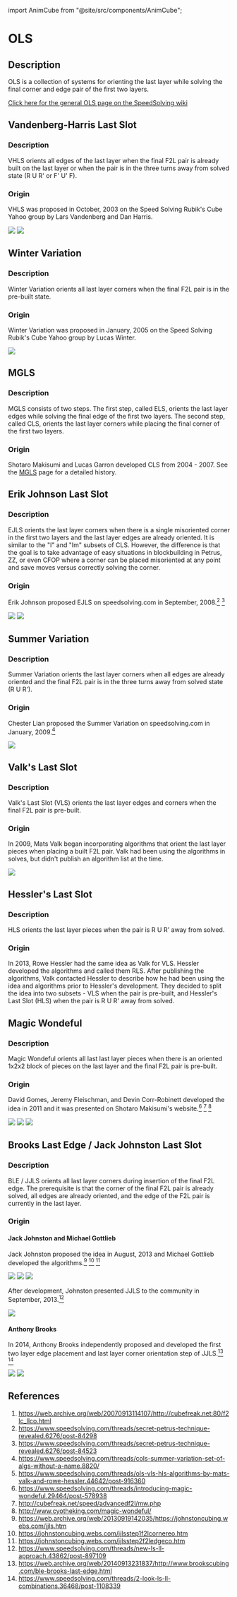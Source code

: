 import AnimCube from "@site/src/components/AnimCube";

# OLS

<AnimCube params="buttonbar=0&position=lluuu&scale=6&hint=10&hintborder=1&borderwidth=10&facelets=yyyyyyyyywwwwwwlwwdbbdbbdlldggdggdggdddoooooodlldrrdrr" width="400px" height="400px" />

## Description

OLS is a collection of systems for orienting the last layer while solving the final corner and edge pair of the first two layers.

[Click here for the general OLS page on the SpeedSolving wiki](https://www.speedsolving.com/wiki/index.php/OLS)

## Vandenberg-Harris Last Slot

<div style={{ display: 'flex' }}>
<AnimCube params="buttonbar=0&position=lluuu&scale=6&hint=10&hintborder=1&borderwidth=10&facelets=bbddyddddwwwwwwdwwrbbrbbddddggdggdggwddooooooddddrrdrr" width="200px" height="200px" />
<AnimCube params="buttonbar=0&position=lluuu&scale=6&hint=10&hintborder=1&borderwidth=10&facelets=ddddyrddrwwwwwwdwwdbbdbbdddwggdggdggdddoooooodddbrrbrr" width="200px" height="200px" />
</div>
<div style={{ display: 'flex' }}>
<AnimCube params="buttonbar=0&position=lluuu&scale=6&hint=10&hintborder=1&borderwidth=10&facelets=ddrdyddbdwwwwwwdwwdbbdbbbdddggrggdggdddoooooowdddrrdrr" width="200px" height="200px" />
<AnimCube params="buttonbar=0&position=lluuu&scale=6&hint=10&hintborder=1&borderwidth=10&facelets=ddbryddddwwwwwwdwwdbbdbbwdddggdggdggdbdoooooordddrrdrr" width="200px" height="200px" />
</div>

### Description

VHLS orients all edges of the last layer when the final F2L pair is already built on the last layer or when the pair is in the three turns away from solved state (R U R' or F' U' F).

### Origin

VHLS was proposed in October, 2003 on the Speed Solving Rubik's Cube Yahoo group by Lars Vandenberg and Dan Harris.

![](img/OLS/VHLS1.png)
![](img/OLS/VHLS2.png)

## Winter Variation

<AnimCube params="buttonbar=0&position=lluuu&scale=6&hint=10&hintborder=1&borderwidth=10&facelets=bbdyyydydwwwwwwdwwrbbrbbdyddggdggdggwddooooooddddrrdrr" width="400px" height="400px" />

### Description

Winter Variation orients all last layer corners when the final F2L pair is in the pre-built state.

### Origin

Winter Variation was proposed in January, 2005 on the Speed Solving Rubik's Cube Yahoo group by Lucas Winter.

![](img/OLS/WV.png)

## MGLS

<div style={{ display: 'flex' }}>
<AnimCube params="buttonbar=0&position=lluuu&scale=6&hint=10&hintborder=1&borderwidth=10&facelets=dldlyldldwwwwwwdwwdbbdbbdlddggdggdggdddoooooodlddrrdrr" width="200px" height="200px" />
<AnimCube params="buttonbar=0&position=lluuu&scale=6&hint=10&hintborder=1&borderwidth=10&facelets=lylyyylylwwwwwwlwwdbbdbbdbldggdggdggdddoooooodrldrrdrr" width="200px" height="200px" />
</div>

### Description

MGLS consists of two steps. The first step, called ELS, orients the last layer edges while solving the final edge of the first two layers. The second step, called CLS, orients the last layer corners while placing the final corner of the first two layers.

### Origin

Shotaro Makisumi and Lucas Garron developed CLS from 2004 - 2007. See the [MGLS](3x3/Steps/MGLS.md) page for a detailed history.

## Erik Johnson Last Slot

<div style={{ display: 'flex' }}>
<AnimCube params="buttonbar=0&position=lluuu&scale=6&hint=10&hintborder=1&borderwidth=10&facelets=lylyyylylwwwwwwrwwdbbdbbdbwdggdggdggdddoooooodrbdrrdrr" width="200px" height="200px" />
<AnimCube params="buttonbar=0&position=lluuu&scale=6&hint=10&hintborder=1&borderwidth=10&facelets=lylyyylylwwwwwwbwwdbbdbbdbrdggdggdggdddoooooodrwdrrdrr" width="200px" height="200px" />
</div>

### Description

EJLS orients the last layer corners when there is a single misoriented corner in the first two layers and the last layer edges are already oriented. It is similar to the "I" and "Im" subsets of CLS. However, the difference is that the goal is to take advantage of easy situations in blockbuilding in Petrus, ZZ, or even CFOP where a corner can be placed misoriented at any point and save moves versus correctly solving the corner.

### Origin

Erik Johnson proposed EJLS on speedsolving.com in September, 2008.[<sup>2</sup>][2] [<sup>3</sup>][3]

![](img/OLS/EJLS1.png)
![](img/OLS/EJLS2.png)

## Summer Variation

<AnimCube params="buttonbar=0&position=lluuu&scale=6&hint=10&hintborder=1&borderwidth=10&facelets=dyryyydbdwwwwwwdwwdbbdbbbyddggrggdggdddoooooowdddrrdrr" width="400px" height="400px" />

### Description

Summer Variation orients the last layer corners when all edges are already oriented and the final F2L pair is in the three turns away from solved state (R U R').

### Origin

Chester Lian proposed the Summer Variation on speedsolving.com in January, 2009.[<sup>4</sup>][4]

![](img/OLS/SV.png)

## Valk's Last Slot

<AnimCube params="buttonbar=0&position=lluuu&scale=6&hint=10&hintborder=1&borderwidth=10&facelets=bbllyllllwwwwwwlwwrbbrbbdlddggdggdggwddooooooddddrrdrr" width="400px" height="400px" />

### Description

Valk's Last Slot (VLS) orients the last layer edges and corners when the final F2L pair is pre-built.

### Origin

In 2009, Mats Valk began incorporating algorithms that orient the last layer pieces when placing a built F2L pair. Valk had been using the algorithms in solves, but didn't publish an algorithm list at the time.

![](img/OLS/VLS-HLS.png)


## Hessler's Last Slot

<AnimCube params="buttonbar=0&position=lluuu&scale=6&hint=10&hintborder=1&borderwidth=10&facelets=llrlyllblwwwwwwlwwdbbdbbblddggrggdggdddoooooowdddrrdrr" width="400px" height="400px" />

### Description

HLS orients the last layer pieces when the pair is R U R' away from solved.

### Origin

In 2013, Rowe Hessler had the same idea as Valk for VLS. Hessler developed the algorithms and called them RLS. After publishing the algorithms, Valk contacted Hessler to describe how he had been using the idea and algorithms prior to Hessler's development. They decided to split the idea into two subsets - VLS when the pair is pre-built, and Hessler's Last Slot (HLS) when the pair is R U R' away from solved.

## Magic Wondeful

<AnimCube params="buttonbar=0&position=lluuu&scale=6&hint=10&hintborder=1&borderwidth=10&facelets=llbyybyylwwwwwwlwwdbbdbbwlddggdggdggdddoooooorddrrrdrr" width="400px" height="400px" />

### Description

Magic Wondeful orients all last last layer pieces when there is an oriented 1x2x2 block of pieces on the last layer and the final F2L pair is pre-built.

### Origin

David Gomes, Jeremy Fleischman, and Devin Corr-Robinett developed the idea in 2011 and it was presented on Shotaro Makisumi's website.[<sup>6</sup>][6] [<sup>7</sup>][7] [<sup>8</sup>][8]

![](img/OLS/MW1.png)
![](img/OLS/MW2.png)
![](img/OLS/MW3.png)

## Brooks Last Edge / Jack Johnston Last Slot

<AnimCube params="buttonbar=0&position=lluuu&scale=6&hint=10&hintborder=1&borderwidth=10&facelets=lylyyblylwwwwwwwwwdbbdbbdybdggdggdggdddooooooddrrrrdrr" width="400px" height="400px" />

### Description

BLE / JJLS orients all last layer corners during insertion of the final F2L edge. The prerequisite is that the corner of the final F2L pair is already solved, all edges are already oriented, and the edge of the F2L pair is currently in the last layer.

### Origin

#### Jack Johnston and Michael Gottlieb

Jack Johnston proposed the idea in August, 2013 and Michael Gottlieb developed the algorithms.[<sup>9</sup>][9] [<sup>10</sup>][10] [<sup>11</sup>][11]

![](img/OLS/BLE-JJLS1.png)
![](img/OLS/BLE-JJLS2.png)
![](img/OLS/BLE-JJLS3.png)

After development, Johnston presented JJLS to the community in September, 2013.[<sup>12</sup>][12]

![](img/OLS/JJLS.png)

#### Anthony Brooks

In 2014, Anthony Brooks independently proposed and developed the first two layer edge placement and last layer corner orientation step of JJLS.[<sup>13</sup>][13] [<sup>14</sup>][14]

![](img/OLS/BLE1.png)
![](img/OLS/BLE2.png)

## References

1. https://web.archive.org/web/20070913114107/http://cubefreak.net:80/f2lc_llco.html
2. https://www.speedsolving.com/threads/secret-petrus-technique-revealed.6276/post-84298
3. https://www.speedsolving.com/threads/secret-petrus-technique-revealed.6276/post-84523
4. https://www.speedsolving.com/threads/cols-summer-variation-set-of-algs-without-a-name.8820/
5. https://www.speedsolving.com/threads/ols-vls-hls-algorithms-by-mats-valk-and-rowe-hessler.44642/post-916360
6. https://www.speedsolving.com/threads/introducing-magic-wondeful.29464/post-578938
7. http://cubefreak.net/speed/advancedf2l/mw.php
8. http://www.cyotheking.com/magic-wondeful/
9. https://web.archive.org/web/20130919142035/https://johnstoncubing.webs.com/jjls.htm
10. https://johnstoncubing.webs.com/jjlsstep1f2lcornereo.htm
11. https://johnstoncubing.webs.com/jjlsstep2f2ledgeco.htm
12. https://www.speedsolving.com/threads/new-ls-ll-approach.43862/post-897109
13. https://web.archive.org/web/20140913231837/http://www.brookscubing.com/ble-brooks-last-edge.html
14. https://www.speedsolving.com/threads/2-look-ls-ll-combinations.36468/post-1108339

[1]: https://web.archive.org/web/20070913114107/http://cubefreak.net:80/f2lc_llco.html
[2]: https://www.speedsolving.com/threads/secret-petrus-technique-revealed.6276/post-84298
[3]: https://www.speedsolving.com/threads/secret-petrus-technique-revealed.6276/post-84523
[4]: https://www.speedsolving.com/threads/cols-summer-variation-set-of-algs-without-a-name.8820/
[5]: https://www.speedsolving.com/threads/ols-vls-hls-algorithms-by-mats-valk-and-rowe-hessler.44642/post-916360
[6]: https://www.speedsolving.com/threads/introducing-magic-wondeful.29464/post-578938
[7]: http://cubefreak.net/speed/advancedf2l/mw.php
[8]: http://www.cyotheking.com/magic-wondeful/
[9]: https://web.archive.org/web/20130919142035/https://johnstoncubing.webs.com/jjls.htm
[10]: https://johnstoncubing.webs.com/jjlsstep1f2lcornereo.htm
[11]: https://johnstoncubing.webs.com/jjlsstep2f2ledgeco.htm
[12]: https://www.speedsolving.com/threads/new-ls-ll-approach.43862/post-897109
[13]: https://web.archive.org/web/20140913231837/http://www.brookscubing.com/ble-brooks-last-edge.html
[14]: https://www.speedsolving.com/threads/2-look-ls-ll-combinations.36468/post-1108339